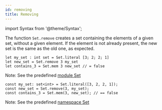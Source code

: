 ```yaml
---
id: removing
title: Removing
---
```


import Syntax from '@theme/Syntax';

The function `Set.remove` creates a set containing the elements of a
given set, without a given element. If the element is not already
present, the new set is the same as the old one, as expected.

<Syntax syntax="cameligo">

```cameligo group=set_removing
let my_set : int set = Set.literal [3; 2; 2; 1]
let new_set = Set.remove 3 my_set
let contains_3 = Set.mem 3 new_set // = false
```

Note: See the predefined
[module Set](../reference/set-reference/?lang=cameligo)

</Syntax>

<Syntax syntax="jsligo">

```jsligo group=set_removing
const my_set: set<int> = Set.literal([3, 2, 2, 1]);
const new_set = Set.remove(3, my_set);
const contains_3 = Set.mem(3, new_set); // == false
```

Note: See the predefined
[namespace Set](../reference/set-reference/?lang=jsligo)

</Syntax>
